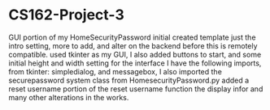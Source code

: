 # CS162-Project-3
GUI portion of my HomeSecurityPassword initial created template
just the intro setting, more to add, and alter on the backend before this is remotely compatible. 
used tkinter as my GUI, I also added buttons to start, and some initial height and width setting for the interface
I have the following imports, from tkinter: simpledialog, and messagebox, I also imported the securepassword system class from HomesecurityPassword.py
added a reset username portion of the reset username function
the display infor and many other alterations in the works.
